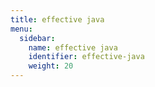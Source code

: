 ```yaml
---
title: effective java
menu:
  sidebar:
    name: effective java
    identifier: effective-java
    weight: 20
---
```


